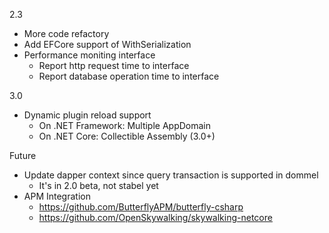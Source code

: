 2.3

- More code refactory
- Add EFCore support of WithSerialization
- Performance moniting interface
	- Report http request time to interface
	- Report database operation time to interface

3.0

- Dynamic plugin reload support
	- On .NET Framework: Multiple AppDomain
	- On .NET Core: Collectible Assembly (3.0+)

Future

- Update dapper context since query transaction is supported in dommel
	- It's in 2.0 beta, not stabel yet
- APM Integration
	- https://github.com/ButterflyAPM/butterfly-csharp
	- https://github.com/OpenSkywalking/skywalking-netcore